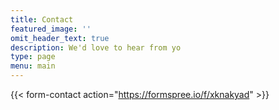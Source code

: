 ```yaml
---
title: Contact
featured_image: ''
omit_header_text: true
description: We'd love to hear from yo
type: page
menu: main
---
```

{{< form-contact action="https://formspree.io/f/xknakyad"  >}}
